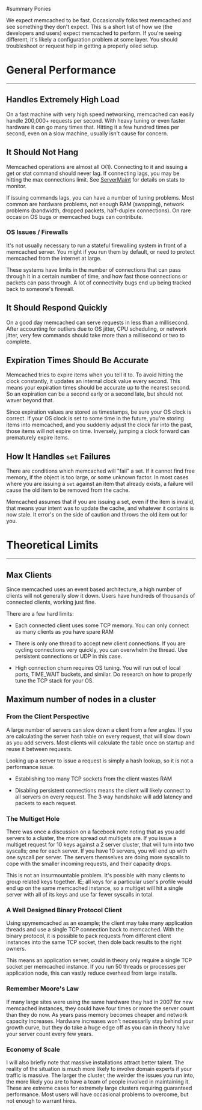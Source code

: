 ﻿#summary Ponies


We expect memcached to be fast. Occasionally folks test memcached and see something they don't expect. This is a short list of how we (the developers and users) expect memcached to perform. If you're seeing different, it's likely a configuration problem at some layer. You should troubleshoot or request help in getting a properly oiled setup.

# General Performance #

---


## Handles Extremely High Load ##

On a fast machine with very high speed networking, memcached can easily handle 200,000+ requests per second. With heavy tuning or even faster hardware it can go many times that. Hitting it a few hundred times per second, even on a slow machine, usually isn't cause for concern.

## It Should Not Hang ##

Memcached operations are almost all O(1). Connecting to it and issuing a get or stat command should never lag. If connecting lags, you may be hitting the max connections limit. See [ServerMaint](NewServerMaint.md) for details on stats to monitor.

If issuing commands lags, you can have a number of tuning problems. Most common are hardware problems, not enough RAM (swapping), network problems (bandwidth, dropped packets, half-duplex connections). On rare occasion OS bugs or memcached bugs can contribute.

### OS Issues / Firewalls ###

It's not usually necessary to run a stateful firewalling system in front of a memcached server. You might if you run them by default, or need to protect memcached from the internet at large.

These systems have limits in the number of connections that can pass through it in a certain number of time, and how fast those connections or packets can pass through. A lot of connectivity bugs end up being tracked back to someone's firewall.

## It Should Respond Quickly ##

On a good day memcached can serve requests in less than a millisecond. After accounting for outliers due to OS jitter, CPU scheduling, or network jitter, very few commands should take more than a millisecond or two to complete.

## Expiration Times Should Be Accurate ##

Memcached tries to expire items when you tell it to. To avoid hitting the clock constantly, it updates an internal clock value every second. This means your expiration times should be accurate up to the nearest second. So an expiration can be a second early or a second late, but should not waver beyond that.

Since expiration values are stored as timestamps, be sure your OS clock is correct. If your OS clock is set to some time in the future, you're storing items into memcached, and you suddenly adjust the clock far into the past, those items will not expire on time. Inversely, jumping a clock forward can prematurely expire items.

## How It Handles `set` Failures ##

There are conditions which memcached will "fail" a set. If it cannot find free memory, if the object is too large, or some unknown factor. In most cases where you are issuing a `set` against an item that already exists, a failure will cause the old item to be removed from the cache.

Memcached assumes that if you are issuing a set, even if the item is invalid, that means your intent was to update the cache, and whatever it contains is now stale. It error's on the side of caution and throws the old item out for you.

# Theoretical Limits #

---


## Max Clients ##

Since memcached uses an event based architecture, a high number of clients
will not generally slow it down. Users have hundreds of thousands of connected
clients, working just fine.

There are a few hard limits:

  * Each connected client uses some TCP memory. You can only connect as many clients as you have spare RAM

  * There is only one thread to accept new client connections. If you are cycling connections very quickly, you can overwhelm the thread. Use persistent connections or UDP in this case.

  * High connection churn requires OS tuning. You will run out of local ports, TIME\_WAIT buckets, and similar. Do research on how to properly tune the TCP stack for your OS.

## Maximum number of nodes in a cluster ##

### From the Client Perspective ###

A large number of servers can slow down a client from a few angles. If you are
calculating the server hash table on every request, that will slow down as
you add servers. Most clients will calculate the table once on startup and
reuse it between requests.

Looking up a server to issue a request is simply a hash lookup, so it is not a
performance issue.

  * Establishing too many TCP sockets from the client wastes RAM

  * Disabling persistent connections means the client will likely connect to all servers on every request. The 3 way handshake will add latency and packets to each request.

### The Multiget Hole ###

There was once a discussion on a facebook note noting that as you add servers
to a cluster, the more spread out multigets are. If you issue a multiget
request for 10 keys against a 2 server cluster, that will turn into two
syscalls; one for each server. If you have 10 servers, you will end up with
one syscall per server. The servers themselves are doing more syscalls to cope
with the smaller incoming requests, and their capacity drops.

This is not an insurmountable problem. It's possible with many clients to
group related keys together. IE; all keys for a particular user's profile
would end up on the same memcached instance, so a multiget will hit a single
server with all of its keys and use far fewer syscalls in total.

### A Well Designed Binary Protocol Client ###

Using spymemcached as an example; the client may take many application threads
and use a single TCP connection back to memcached. With the binary protocol,
it is possible to pack requests from different client instances into the same
TCP socket, then dole back results to the right owners.

This means an application server, could in theory only require a single TCP
socket per memcached instance. If you run 50 threads or processes per
application node, this can vastly reduce overhead from large installs.

### Remember Moore's Law ###

If many large sites were using the same hardware they had in 2007 for new
memcached instances, they could have four times or more the server count than
they do now. As years pass memory becomes cheaper and network capacity
increases. Hardware increases won't necessarily stay behind your growth curve,
but they do take a huge edge off as you can in theory halve your server count
every few years.

### Economy of Scale ###

I will also briefly note that massive installations attract better talent. The
reality of the situation is much more likely to involve domain experts if your
traffic is massive. The larger the cluster, the weirder the issues you run
into, the more likely you are to have a team of people involved in maintaining
it. These are extreme cases for extremely large clusters requiring guaranteed
performance. Most users will have occasional problems to overcome, but not
enough to warrant hires.
